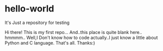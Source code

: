 # hello-world
It's Just a repository for testing

Hi there!
This is my first repo... And..this place is quite blank here..
hmmmm..
Well,I Don't know how to code actually..I just know a little about Python and C language.
That's all. Thanks:)
